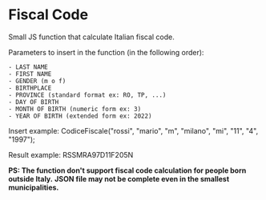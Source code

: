 # Fiscal Code
Small JS function that calculate Italian fiscal code.

Parameters to insert in the function (in the following order): 
```
- LAST NAME
- FIRST NAME
- GENDER (m o f)
- BIRTHPLACE
- PROVINCE (standard format ex: RO, TP, ...)
- DAY OF BIRTH
- MONTH OF BIRTH (numeric form ex: 3)
- YEAR OF BIRTH (extended form ex: 2022)
```

Insert example: 
CodiceFiscale("rossi", "mario", "m", "milano", "mi", "11", "4", "1997");

Result example:
RSSMRA97D11F205N

**PS: The function don't support fiscal code calculation for people born outside Italy.**
    **JSON file may not be complete even in the smallest municipalities.**
